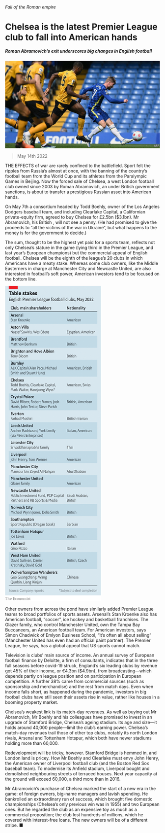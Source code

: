 ###### Fall of the Roman empire

# Chelsea is the latest Premier League club to fall into American hands 

##### Roman Abramovich’s exit underscores big changes in English football 

![image](images/20220514_brp501.jpg) 

> May 14th 2022 

THE EFFECTS of war are rarely confined to the battlefield. Sport felt the ripples from Russia’s  almost at once, with the banning of the country’s football team from the World Cup and its athletes from the Paralympic Games in Beijing. Now the forced sale of Chelsea, a west London football club owned since 2003 by Roman Abramovich, an  under British government sanctions, is about to transfer a prestigious Russian asset into American hands.

On May 7th a consortium headed by Todd Boehly, owner of the Los Angeles Dodgers baseball team, and including Clearlake Capital, a Californian private-equity firm, agreed to buy Chelsea for £2.5bn ($3.1bn). Mr Abramovich, his British , will not see a penny. (He had promised to give the proceeds to “all the victims of the war in Ukraine”, but what happens to the money is for the government to decide.)


The sum, thought to be the highest yet paid for a sports team, reflects not only Chelsea’s stature in the game (lying third in the Premier League, and last year’s European champions) but the commercial appeal of English football. Chelsea will be the eighth of the league’s 20 clubs in which Americans have a meaty stake. Whereas some club owners, like the Middle Easterners in charge at Manchester City and Newcastle United, are also interested in football’s soft power, American investors tend to be focused on the bottom line.

![image](images/20220514_brc219.png) 


Other owners from across the pond have similarly added Premier League teams to broad portfolios of sports assets. Arsenal’s Stan Kroenke also has American football, “soccer”, ice hockey and basketball franchises. The Glazer family, who control Manchester United, own the Tampa Bay Buccaneers, an American football team. For American investors, says Simon Chadwick of Emlyon Business School, “it’s often all about selling” (Manchester United has even had an official paint partner). The Premier League, he says, has a global appeal that US sports cannot match.

Television is clubs’ main source of income. An annual survey of European football finance by Deloitte, a firm of consultants, indicates that in the three full seasons before covid-19 struck, England’s six leading clubs by revenue got 45% of their income, or €4.3bn ($4.9bn), from broadcasting—which depends partly on league position and on participation in European competition. A further 38% came from commercial sources (such as sponsorship and merchandise) and the rest from match days. Even when income falls short, as happened during the pandemic, investors in big football clubs have still seen their assets rise in value, rather like houses in a booming property market.

Chelsea’s weakest link is its match-day revenues. As well as buying out Mr Abramovich, Mr Boehly and his colleagues have promised to invest in an upgrade of Stamford Bridge, Chelsea’s ageing stadium. Its age and size—it holds around 40,000 people—limit the club’s earning power. Chelsea’s match-day revenues trail those of other top clubs, notably its north London rivals, Arsenal and Tottenham Hotspur, which both have newer stadiums holding more than 60,000.

Redevelopment will be tricky, however. Stamford Bridge is hemmed in, and London land is pricey. How Mr Boehly and Clearlake must envy John Henry, the American owner of Liverpool football club (and the Boston Red Sox baseball team). To modernise its Anfield stadium, Liverpool bought and demolished neighbouring streets of terraced houses. Next year capacity at the ground will exceed 60,000, a third more than in 2016.

Mr Abramovich’s purchase of Chelsea marked the start of a new era in the game: of foreign owners, big-name managers and lavish spending. He bankrolled an extraordinary run of success, which brought five domestic championships (Chelsea’s only previous win was in 1955) and two European ones. But he regarded the club as an expensive toy as much as a commercial proposition; the club lost hundreds of millions, which he covered with interest-free loans. The new owners will be of a different stripe. ■

